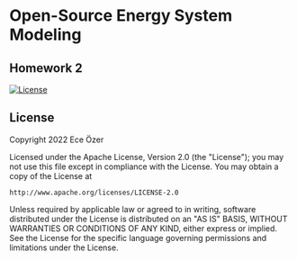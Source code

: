 # **Open-Source Energy System Modeling**
## Homework 2

[![License](https://img.shields.io/badge/License-Apache_2.0-blue.svg)](https://opensource.org/licenses/Apache-2.0)

## License
Copyright 2022 Ece Özer

Licensed under the Apache License, Version 2.0 (the "License");
you may not use this file except in compliance with the License.
You may obtain a copy of the License at

    http://www.apache.org/licenses/LICENSE-2.0

Unless required by applicable law or agreed to in writing, software
distributed under the License is distributed on an "AS IS" BASIS,
WITHOUT WARRANTIES OR CONDITIONS OF ANY KIND, either express or implied.
See the License for the specific language governing permissions and
limitations under the License.

